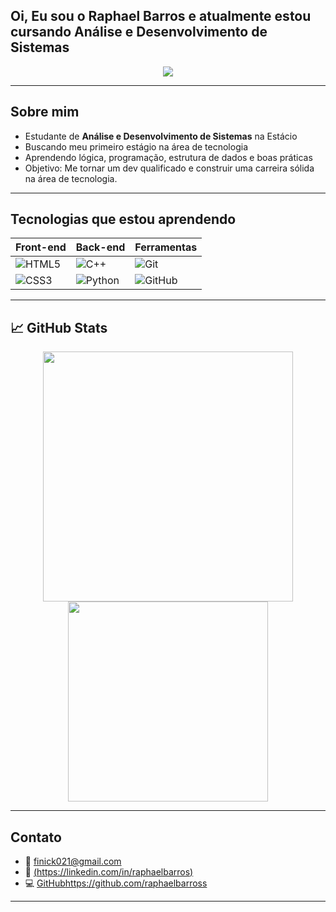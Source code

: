 ## Oi, Eu sou o **Raphael Barros** e atualmente estou cursando **Análise e Desenvolvimento de Sistemas** 









<!-- Banner ou imagem de boas-vindas -->
<p align="center">
  <img src="https://capsule-render.vercel.app/api?type=waving&color=dark&height=160&section=header&text=Raphael%20Barros&fontSize=40&fontAlign=50&fontColor=ffffff" />
</p>

<p align="center">
  
</p>

---

##  Sobre mim

- Estudante de **Análise e Desenvolvimento de Sistemas** na Estácio  
- Buscando meu primeiro estágio na área de tecnologia  
- Aprendendo lógica, programação, estrutura de dados e boas práticas  
-  Objetivo: Me tornar um dev qualificado e construir uma carreira sólida na área de tecnologia.
---

## Tecnologias que estou aprendendo

| Front-end | Back-end | Ferramentas |
|----------|----------|-------------|
| ![HTML5](https://img.shields.io/badge/HTML5-E34F26?logo=html5&logoColor=fff&style=flat) | ![C++](https://img.shields.io/badge/C++-00599C?logo=c%2B%2B&logoColor=fff&style=flat) | ![Git](https://img.shields.io/badge/Git-F05032?logo=git&logoColor=fff&style=flat) |
| ![CSS3](https://img.shields.io/badge/CSS3-1572B6?logo=css3&logoColor=fff&style=flat) | ![Python](https://img.shields.io/badge/Python-3776AB?logo=python&logoColor=fff&style=flat) | ![GitHub](https://img.shields.io/badge/GitHub-181717?logo=github&logoColor=fff&style=flat) |

---

## 📈 GitHub Stats

<p align="center">
  <img src="https://github-readme-stats.vercel.app/api?username=raphaelbarross&show_icons=true&theme=radical" width="400"/>
  <img src="https://github-readme-stats.vercel.app/api/top-langs/?username=raphaelbarross&layout=compact&theme=radical" width="320"/>
</p>

---

##  Contato  
- 📧 finick021@gmail.com  
- 🔗 [(https://linkedin.com/in/raphaelbarros)  ](https://www.linkedin.com/in/raphael-barross/)
- 💻 [GitHub](https://github.com/raphaelbarross)https://github.com/raphaelbarross

---


 





